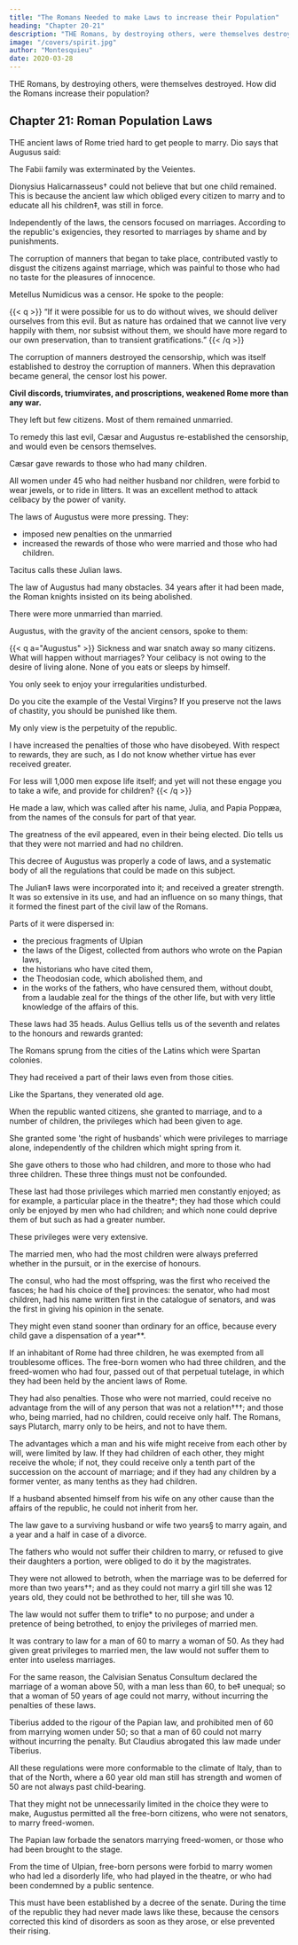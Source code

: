 ```yaml
---
title: "The Romans Needed to make Laws to increase their Population"
heading: "Chapter 20-21"
description: "THE Romans, by destroying others, were themselves destroyed."
image: "/covers/spirit.jpg"
author: "Montesquieu"
date: 2020-03-28
---
```



THE Romans, by destroying others, were themselves destroyed.  How did the Romans increase their population?

<!-- Through incessant action they wore out like a weapon kept constantly in use. -->




## Chapter 21: Roman Population Laws

THE ancient laws of Rome tried hard to get people to marry. Dio says that Augusus said:

The Fabii family was exterminated by the Veientes.

Dionysius Halicarnasseus† could not believe that but one child remained. This is because the ancient law which obliged every citizen to marry and to educate all his children‡, was still in force.

Independently of the laws, the censors focused on marriages. According to the republic's exigencies, they resorted to marriages by shame and by punishments.

The corruption of manners that began to take place, contributed vastly to disgust the citizens against marriage, which was painful to those who had no taste for the pleasures of innocence. 

Metellus Numidicus was a censor. He spoke to the people:

{{< q >}}
“If it were possible for us to do without wives, we should deliver ourselves from this evil. But as nature has ordained that we cannot live very happily with them, nor subsist without them, we should have more regard to our own preservation, than to transient gratifications.”
{{< /q >}}


The corruption of manners destroyed the censorship, which was itself established to destroy the corruption of manners. When this depravation became general, the censor lost his power.

**Civil discords, triumvirates, and proscriptions, weakened Rome more than any war.** 

They left but few citizens. Most of them remained unmarried.

To remedy this last evil, Cæsar and Augustus re-established the censorship, and would even be censors themselves. 

Cæsar gave rewards to those who had many children. 

All women under 45 who had neither husband nor children, were forbid to wear jewels, or to ride in litters. It was an excellent method to attack celibacy by the power of vanity. 

The laws of Augustus were more pressing. They:
- imposed new penalties on the unmarried
- increased the rewards of those who were married and those who had children. 

Tacitus calls these Julian laws.

 <!-- to all appearance they were founded on the ancient regulations made by the senate, the people, and the censors. -->

The law of Augustus had many obstacles. 34 years after it had been made, the Roman knights insisted on its being abolished.

There were more unmarried than married. 

<!-- He placed on one side such as were married, and on the other side those who were not. These last appeared by far the greatest number; upon which the citizens were astonished and confounded.  -->

Augustus, with the gravity of the ancient censors, spoke to them:

{{< q a="Augustus" >}}
Sickness and war snatch away so many citizens. What will happen without marriages? Your celibacy is not owing to the desire of living alone. None of you eats or sleeps by himself. 

You only seek to enjoy your irregularities undisturbed. 

Do you cite the example of the Vestal Virgins? If you preserve not the laws of chastity, you should be punished like them.

<!-- You are equally bad citizens, whether your example has an influence on the rest of the world, or whether it be disregarded.  -->

My only view is the perpetuity of the republic.

I have increased the penalties of those who have disobeyed. With respect to rewards, they are such, as I do not know whether virtue has ever received greater. 

For less will 1,000 men expose life itself; and yet will not these engage you to take a wife, and provide for children?
{{< /q >}}


He made a law, which was called after his name, Julia, and Papia Poppæa, from the names of the consuls for part of that year. 

The greatness of the evil appeared, even in their being elected. Dio tells us that they were not married and had no children.

This decree of Augustus was properly a code of laws, and a systematic body of all the regulations that could be made on this subject. 

The Julian‡ laws were incorporated into it; and received a greater strength. It was so extensive in its use, and had an influence on so many things, that it formed the finest part of the civil law of the Romans.

Parts of it were dispersed in:
- the precious fragments of Ulpian
- the laws of the Digest, collected from authors who wrote on the Papian laws, 
- the historians who have cited them,
- the Theodosian code, which abolished them, and
- in the works of the fathers, who have censured them, without doubt, from a laudable zeal for the things of the other life, but with very little knowledge of the affairs of this.

These laws had 35 heads. Aulus Gellius tells us of the seventh and relates to the honours and rewards granted:

The Romans sprung from the cities of the Latins which were Spartan colonies. 

They had received a part of their laws even from those cities. 

Like the Spartans, they venerated old age. 

When the republic wanted citizens, she granted to marriage, and to a number of children, the privileges which had been given to age. 

She granted some 'the right of husbands' which were privileges to marriage alone, independently of the children which might spring from it.

She gave others to those who had children, and more to those who had three children. These three things must not be confounded.

These last had those privileges which married men constantly enjoyed; as for example, a particular place in the theatre*; they had those which could only be enjoyed by men who had children; and which none could deprive them of but such as had a greater number.

These privileges were very extensive.

The married men, who had the most children were always preferred whether in the pursuit, or in the exercise of honours. 

The consul, who had the most offspring, was the first who received the fasces; he had his choice of the∥ provinces: the senator, who had most children, had his name written first in the catalogue of senators, and was the first in giving his opinion in the senate. 

They might even stand sooner than ordinary for an office, because every child gave a dispensation of a year**.

If an inhabitant of Rome had three children, he was exempted from all troublesome offices. The free-born women who had three children, and the freed-women who had four, passed out of that perpetual tutelage, in which they had been held by the ancient laws of Rome.

They had also penalties. Those who were not married, could receive no advantage from the will of any person that was not a relation†††; and those who, being married, had no children, could receive only half. The Romans, says Plutarch, marry only to be heirs, and not to have them.

The advantages which a man and his wife might receive from each other by will, were limited by law. If they had children of each other, they might receive the whole; if not, they could receive only a tenth part of the succession on the account of marriage; and if they had any children by a former venter, as many tenths as they had children.

If a husband absented himself from his wife on any other cause than the affairs of the republic, he could not inherit from her.

The law gave to a surviving husband or wife two years§ to marry again, and a year and a half in case of a divorce.

The fathers who would not suffer their children to marry, or refused to give their daughters a portion, were obliged to do it by the magistrates.

They were not allowed to betroth, when the marriage was to be deferred for more than two years††; and as they could not marry a girl till she was 12 years old, they could not be bethrothed to her, till she was 10.

The law would not suffer them to trifle* to no purpose; and under a pretence of being betrothed, to enjoy the privileges of married men.

It was contrary to law for a man of 60 to marry a woman of 50. As they had given great privileges to married men, the law would not suffer them to enter into useless marriages.

For the same reason, the Calvisian Senatus Consultum declared the marriage of a woman above 50, with a man less than 60, to be‡ unequal; so that a woman of 50 years of age could not marry, without incurring the penalties of these laws. 

Tiberius added to the rigour of the Papian law, and prohibited men of 60 from marrying women under 50; so that a man of 60 could not marry without incurring the penalty. But Claudius abrogated this law made under Tiberius.

All these regulations were more conformable to the climate of Italy, than to that of the North, where a 60 year old man still has strength and women of 50 are not always past child-bearing.

That they might not be unnecessarily limited in the choice they were to make, Augustus permitted all the free-born citizens, who were not senators, to marry freed-women.

The Papian law forbade the senators marrying freed-women, or those who had been brought to the stage. 

From the time of Ulpian, free-born persons were forbid to marry women who had led a disorderly life, who had played in the theatre, or who had been condemned by a public sentence.

This must have been established by a decree of the senate. During the time of the republic they had never made laws like these, because the censors corrected this kind of disorders as soon as they arose, or else prevented their rising.

